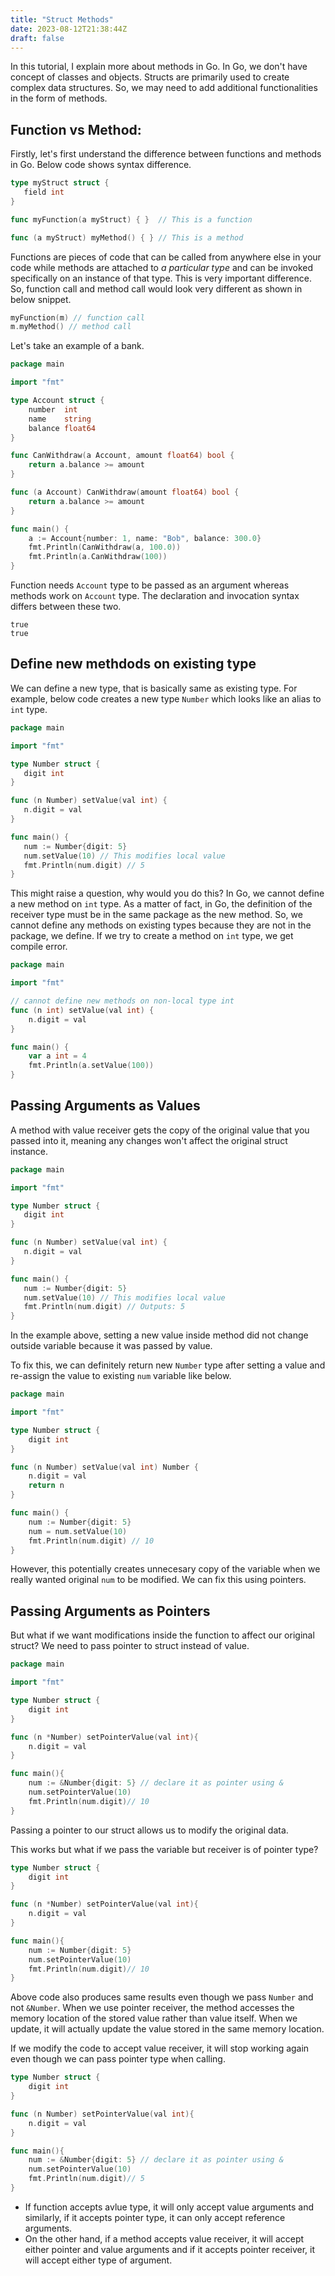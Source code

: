 ```yaml
---
title: "Struct Methods"
date: 2023-08-12T21:38:44Z
draft: false
---
```


In this tutorial, I explain more about methods in Go. In Go, we don't have concept of classes and objects. Structs are primarily used to create complex data structures. So, we may need to add additional functionalities in the form of methods.

<!--more-->

## Function vs Method:

Firstly, let's first understand the difference between functions and methods in Go. Below code shows syntax difference.

```go
type myStruct struct {
   field int
}

func myFunction(a myStruct) { }  // This is a function

func (a myStruct) myMethod() { } // This is a method
```

Functions are pieces of code that can be called from anywhere else in your code while methods are attached to *a particular type* and can be invoked specifically on an instance of that type. This is very important difference. So, function call and method call would look very different as shown in below snippet.

```go
myFunction(m) // function call
m.myMethod() // method call
```

Let's take an example of a bank.

```go
package main

import "fmt"

type Account struct {
	number  int
	name    string
	balance float64
}

func CanWithdraw(a Account, amount float64) bool {
	return a.balance >= amount
}

func (a Account) CanWithdraw(amount float64) bool {
	return a.balance >= amount
}

func main() {
	a := Account{number: 1, name: "Bob", balance: 300.0}
	fmt.Println(CanWithdraw(a, 100.0))
	fmt.Println(a.CanWithdraw(100))
}
```

Function needs `Account` type to be passed as an argument whereas methods work on `Account` type. The declaration and invocation syntax differs between these two.

```output{ lineNos=false }
true
true
```

## Define new methdods on existing type

We can define a new type, that is basically same as existing type. For example, below code creates a new type `Number` which looks like an alias to `int` type.

```go
package main

import "fmt"

type Number struct {
   digit int
}

func (n Number) setValue(val int) {
   n.digit = val
}

func main() {
   num := Number{digit: 5}
   num.setValue(10) // This modifies local value
   fmt.Println(num.digit) // 5 
}
```

This might raise a question, why would you do this? In Go, we cannot define a new method on `int` type. As a matter of fact, in Go, the definition of the receiver type must be in the same package as the new method. So, we cannot define any methods on existing types because they are not in the package, we define. If we try to create a method on `int` type, we get compile error.

```go
package main

import "fmt"

// cannot define new methods on non-local type int
func (n int) setValue(val int) {
	n.digit = val
}

func main() {
	var a int = 4
	fmt.Println(a.setValue(100))
}
```

## Passing Arguments as Values
A method with value receiver gets the copy of the original value that you passed into it, meaning any changes won't affect the original struct instance.

```go
package main

import "fmt"

type Number struct {
   digit int
}

func (n Number) setValue(val int) {
   n.digit = val
}

func main() {
   num := Number{digit: 5}
   num.setValue(10) // This modifies local value
   fmt.Println(num.digit) // Outputs: 5 
}
```

In the example above, setting a new value inside method did not change outside variable because it was passed by value.

To fix this, we can definitely return new `Number` type after setting a value and re-assign the value to existing `num` variable like below.

```go
package main

import "fmt"

type Number struct {
	digit int
}

func (n Number) setValue(val int) Number {
	n.digit = val
	return n
}

func main() {
	num := Number{digit: 5}
	num = num.setValue(10)
	fmt.Println(num.digit) // 10
}
```

However, this potentially creates unnecesary copy of the variable when we really wanted original `num` to be modified. We can fix this using pointers.

## Passing Arguments as Pointers
But what if we want modifications inside the function to affect our original struct? We need to pass pointer to struct instead of value. 

```go
package main

import "fmt"

type Number struct {
    digit int
}

func (n *Number) setPointerValue(val int){
    n.digit = val
}

func main(){
    num := &Number{digit: 5} // declare it as pointer using &
    num.setPointerValue(10)
    fmt.Println(num.digit)// 10
}
```

Passing a pointer to our struct allows us to modify the original data.

This works but what if we pass the variable but receiver is of pointer type? 

```go
type Number struct {
    digit int
}

func (n *Number) setPointerValue(val int){
    n.digit = val
}

func main(){
    num := Number{digit: 5}
    num.setPointerValue(10)
    fmt.Println(num.digit)// 10
}
```

Above code also produces same results even though we pass `Number` and not `&Number`. When we use pointer receiver, the method accesses the memory location of the stored value rather than value itself. When we update, it will actually update the value stored in the same memory location.

If we modify the code to accept value receiver, it will stop working again even though we can pass pointer type when calling.

```go
type Number struct {
    digit int
}

func (n Number) setPointerValue(val int){
    n.digit = val
}

func main(){
    num := &Number{digit: 5} // declare it as pointer using &
    num.setPointerValue(10)
    fmt.Println(num.digit)// 5
}
```

- If function accepts avlue type, it will only accept value arguments and similarly, if it accepts pointer type, it can only accept reference arguments.
- On the other hand, if a method accepts value receiver, it will accept either pointer and value arguments and if it accepts pointer receiver, it will accept either type of argument.